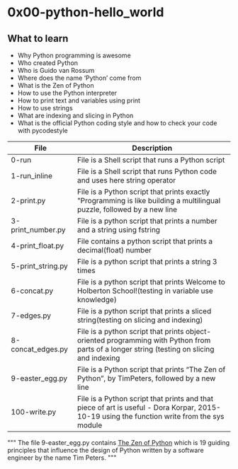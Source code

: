 # 0x00-python-hello_world

## What to learn
- Why Python programming is awesome
- Who created Python
- Who is Guido van Rossum
- Where does the name ‘Python’ come from
- What is the Zen of Python
- How to use the Python interpreter
- How to print text and variables using print
- How to use strings
- What are indexing and slicing in Python
- What is the official Python coding style and how to check your code with pycodestyle

| File | Description |
| ----------- | ----------- |
| 0-run | File is a Shell script that runs a Python script |
| 1-run_inline | File is a Shell script that runs Python code and uses here string operator |
| 2-print.py | File is a Python script that prints exactly "Programming is like building a multilingual puzzle, followed by a new line |
| 3-print_number.py | File is a python script that prints a number and a string using fstring |
| 4-print_float.py | File contains a python script that prints a decimal(float) number |
| 5-print_string.py | File is a python script that prints a string 3 times |
| 6-concat.py | File is a python script that prints Welcome to Holberton School!(testing in variable use knowledge) |
| 7-edges.py | File is a  python script that prints a sliced string(testing on slicing and indexing)  |
| 8-concat_edges.py | File is a python script that prints object-oriented programming with Python from parts of a longer string (testing on slicing and indexing |
| 9-easter_egg.py | File is a Python script that prints “The Zen of Python”, by TimPeters, followed by a new line |
| 100-write.py |  File is a Python script that prints and that piece of art is useful - Dora Korpar, 2015-10-19 using the function write from the sys module |

"""
The file 9-easter_egg.py contains [The Zen of Python](https://peps.python.org/pep-0020/) which is 19 guiding principles that influence the design of Python written by a software engineer by the name Tim Peters.
"""
